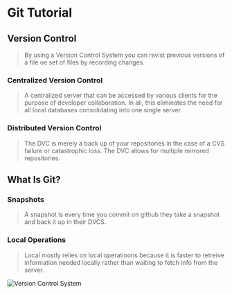# **Git Tutorial**

## **Version Control**
> By using a Version Control System you can revist previous versions of a file oe set of files by recording changes.

### **Centralized Version Control**
> A centralized server that can be accessed by various clients for the purpose of developer collaboration. In all, this eliminates the need for all local databases consolidating into one single server.

### **Distributed Version Control**
> The DVC is merely a back up of your repositories in the case of a CVS failure or catastrophic loss. The DVC allows for multiple mirrored repositories. 

## **What Is Git?** 

### **Snapshots**
>  A snapshot is every time you commit on github they take a snapshot and back it up in their DVCS.

### **Local Operations**
>  Local mostly relies on local operatioons because it is faster to retreive information needed locally rather than waiting to fetch info from the server.

![Version Control System](https://external-content.duckduckgo.com/iu/?u=https%3A%2F%2Ftse1.mm.bing.net%2Fth%3Fid%3DOIP.v0U_xQfSGcQyzCj2I4xz9QHaFs%26pid%3DApi&f=1)
